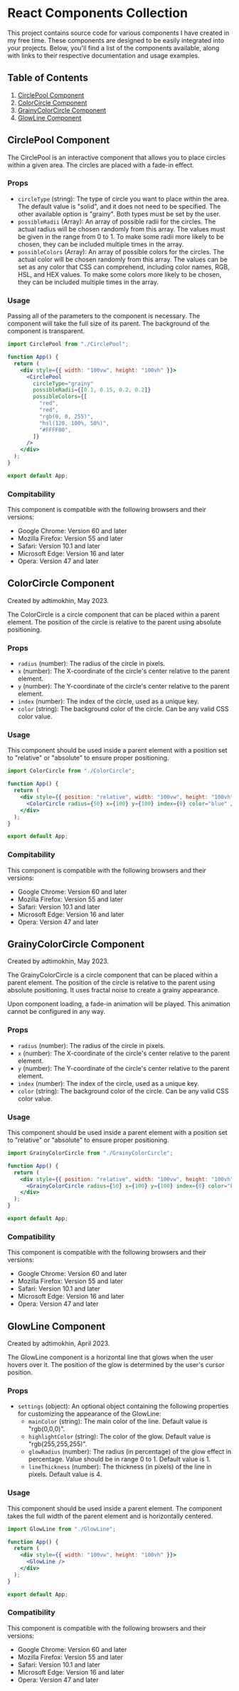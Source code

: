 # React Components Collection

This project contains source code for various components I have created in my free time. These components are designed to be easily integrated into your projects. Below, you'll find a list of the components available, along with links to their respective documentation and usage examples.

## Table of Contents

1. [CirclePool Component](#circlepool-component)
2. [ColorCircle Component](#colorcircle-component)
3. [GrainyColorCircle Component](#grainycolorcircle-component)
4. [GlowLine Component](#glowline-component)

## CirclePool Component

The CirclePool is an interactive component that allows you to place circles within a given area. The circles are placed with a fade-in effect.

### Props

- `circleType` (string): The type of circle you want to place within the area. The default value is "solid", and it does not need to be specified. The other available option is "grainy". Both types must be set by the user.
- `possibleRadii` (Array<number>): An array of possible radii for the circles. The actual radius will be chosen randomly from this array. The values must be given in the range from 0 to 1. To make some radii more likely to be chosen, they can be included multiple times in the array.
- `possibleColors` (Array<string>): An array of possible colors for the circles. The actual color will be chosen randomly from this array. The values can be set as any color that CSS can comprehend, including color names, RGB, HSL, and HEX values. To make some colors more likely to be chosen, they can be included multiple times in the array.

### Usage

Passing all of the parameters to the component is necessary. The component will take the full size of its parent. The background of the component is transparent.

```jsx
import CirclePool from "./CirclePool";

function App() {
  return (
    <div style={{ width: "100vw", height: "100vh" }}>
      <CirclePool
        circleType="grainy"
        possibleRadii={[0.1, 0.15, 0.2, 0.2]}
        possibleColors={[
          "red",
          "red",
          "rgb(0, 0, 255)",
          "hsl(120, 100%, 50%)",
          "#FFFF00",
        ]}
      />
    </div>
  );
}

export default App;
```

### Compitability

This component is compatible with the following browsers and their versions:

- Google Chrome: Version 60 and later
- Mozilla Firefox: Version 55 and later
- Safari: Version 10.1 and later
- Microsoft Edge: Version 16 and later
- Opera: Version 47 and later

## ColorCircle Component

Created by adtimokhin, May 2023.

The ColorCircle is a circle component that can be placed within a parent element. The position of the circle is relative to the parent using absolute positioning.

### Props

- `radius` (number): The radius of the circle in pixels.
- `x` (number): The X-coordinate of the circle's center relative to the parent element.
- `y` (number): The Y-coordinate of the circle's center relative to the parent element.
- `index` (number): The index of the circle, used as a unique key.
- `color` (string): The background color of the circle. Can be any valid CSS color value.

### Usage

This component should be used inside a parent element with a position set to "relative" or "absolute" to ensure proper positioning.

```jsx
import ColorCircle from "./ColorCircle";

function App() {
  return (
    <div style={{ position: "relative", width: "100vw", height: "100vh" }}>
      <ColorCircle radius={50} x={100} y={100} index={0} color="blue" />
    </div>
  );
}

export default App;
```

### Compitability

This component is compatible with the following browsers and their versions:

- Google Chrome: Version 60 and later
- Mozilla Firefox: Version 55 and later
- Safari: Version 10.1 and later
- Microsoft Edge: Version 16 and later
- Opera: Version 47 and later

## GrainyColorCircle Component

Created by adtimokhin, May 2023.

The GrainyColorCircle is a circle component that can be placed within a parent element. The position of the circle is relative to the parent using absolute positioning. It uses fractal noise to create a grainy appearance.

Upon component loading, a fade-in animation will be played. This animation cannot be configured in any way.

### Props

- `radius` (number): The radius of the circle in pixels.
- `x` (number): The X-coordinate of the circle's center relative to the parent element.
- `y` (number): The Y-coordinate of the circle's center relative to the parent element.
- `index` (number): The index of the circle, used as a unique key.
- `color` (string): The background color of the circle. Can be any valid CSS color value.

### Usage

This component should be used inside a parent element with a position set to "relative" or "absolute" to ensure proper positioning.

```jsx
import GrainyColorCircle from "./GrainyColorCircle";

function App() {
  return (
    <div style={{ position: "relative", width: "100vw", height: "100vh" }}>
      <GrainyColorCircle radius={50} x={100} y={100} index={0} color="blue" />
    </div>
  );
}

export default App;
```

### Compatibility

This component is compatible with the following browsers and their versions:

- Google Chrome: Version 60 and later
- Mozilla Firefox: Version 55 and later
- Safari: Version 10.1 and later
- Microsoft Edge: Version 16 and later
- Opera: Version 47 and later

## GlowLine Component

Created by adtimokhin, April 2023.

The GlowLine component is a horizontal line that glows when the user hovers over it. The position of the glow is determined by the user's cursor position.

### Props

- `settings` (object): An optional object containing the following properties for customizing the appearance of the GlowLine:
  - `mainColor` (string): The main color of the line. Default value is "rgb(0,0,0)".
  - `highlightColor` (string): The color of the glow. Default value is "rgb(255,255,255)".
  - `glowRadius` (number): The radius (in percentage) of the glow effect in percentage. Value should be in range 0 to 1. Default value is 1.
  - `lineThickness` (number): The thickness (in pixels) of the line in pixels. Default value is 4.

### Usage

This component should be used inside a parent element. The component takes the full width of the parent element and is horizontally centered.

```jsx
import GlowLine from "./GlowLine";

function App() {
  return (
    <div style={{ width: "100vw", height: "100vh" }}>
      <GlowLine />
    </div>
  );
}

export default App;
```

### Compatibility

This component is compatible with the following browsers and their versions:

- Google Chrome: Version 60 and later
- Mozilla Firefox: Version 55 and later
- Safari: Version 10.1 and later
- Microsoft Edge: Version 16 and later
- Opera: Version 47 and later

